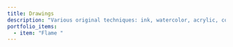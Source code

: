 ```yaml
---
title: Drawings
description: "Various original techniques: ink, watercolor, acrylic, collage"
portfolio_items:
  - item: "Flame "
---
```

